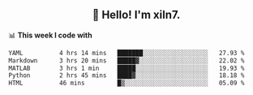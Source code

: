 <h2 align="center">👋 Hello! I'm xiln7.</h2>

📊 **This week I code with**
<!--START_SECTION:waka-->

```txt
YAML          4 hrs 14 mins   ███████░░░░░░░░░░░░░░░░░░   27.93 %
Markdown      3 hrs 20 mins   █████▓░░░░░░░░░░░░░░░░░░░   22.02 %
MATLAB        3 hrs 1 min     █████░░░░░░░░░░░░░░░░░░░░   19.93 %
Python        2 hrs 45 mins   ████▓░░░░░░░░░░░░░░░░░░░░   18.18 %
HTML          46 mins         █▒░░░░░░░░░░░░░░░░░░░░░░░   05.09 %
```

<!--END_SECTION:waka-->


